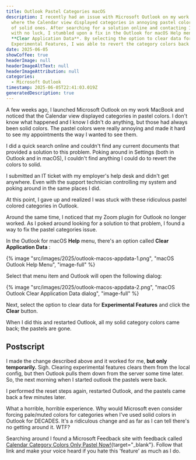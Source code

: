 ```yaml
---
title: Outlook Pastel Categories macOS
description: I recently had an issue with Microsoft Outlook on my work MacBook
  where the Calendar view displayed categories in annoying pastel colors instead
  of solid ones. After searching for a solution online and contacting IT support
  with no luck, I stumbled upon a fix in the Outlook for macOS Help menu under
  **Clear Application Data**. By selecting the option to clear data for
  Experimental Features, I was able to revert the category colors back to solid.
date: 2025-06-05
showCoffee: true
headerImage: null
headerImageAltText: null
headerImageAttribution: null
categories:
  - Microsoft Outlook
timestamp: 2025-06-05T22:41:03.019Z
generatedDescription: true
---
```


A few weeks ago, I launched Microsoft Outlook on my work MacBook and noticed that the Calendar view displayed categories in pastel colors. I don't know what happened and I know I didn't do anything, but those had always been solid colors. The pastel colors were really annoying and made it hard to see my appointments the way I wanted to see them. 

I did a quick search online and couldn't find any current documents that provided a solution to this problem. Poking around in Settings (both in Outlook and in macOS), I couldn't find anything I could do to revert the colors to solid.

I submitted an IT ticket with my employer's help desk and didn't get anywhere. Even with the support technician controlling my system and poking around in the same places I did.

At this point, I gave up and realized I was stuck with these ridiculous pastel colored categories in Outlook. 

Around the same time, I noticed that my Zoom plugin for Outlook no longer worked. As I poked around looking for a solution to that problem, I found a way to fix the pastel categories issue.

In the Outlook for macOS **Help** menu, there's an option called **Clear Application Data** :

{% image "src/images/2025/outlook-macos-appdata-1.png", "macOS Outlook Help Menu", "image-full" %}

Select that menu item and Outlook will open the following dialog:

{% image "src/images/2025/outlook-macos-appdata-2.png", "macOS Outlook Clear Application Data dialog", "image-full" %}

Next, select the option to clear data for **Experimental Features** and click the **Clear** button. 

When I did this and restarted Outlook, all my solid category colors came back; the pastels are gone.

## Postscript

I made the change described above and it worked for me, **but only temporarily.** Sigh. Clearing experimental features clears them from the local config, but then Outlook pulls them down from the server some time later. So, the next morning when I started outlook the pastels were back.  

I performed the reset steps again, restarted Outlook,  and the pastels came back a few minutes later.

What a horrible, horrible experience. Why would Microsoft even consider forcing pale/muted colors for categories when I've used solid colors in Outlook for DECADES. It's a ridiculous change and as far as I can tell there's no getting around it. WTF?

Searching around I found a Microsoft Feedback site with feedback called [Calendar Category Colors Only Pastel Now!](https://feedbackportal.microsoft.com/feedback/idea/6ae6581c-7bf8-ef11-a4dd-7c1e52c1c6b2){target="_blank"}. Follow that link and make your voice heard if you hate this 'feature' as much as I do.
